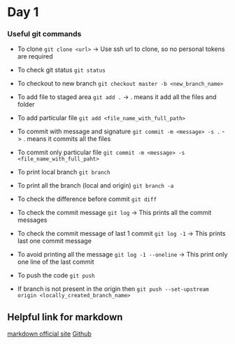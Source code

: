 # Day 1

### Useful git commands 

- To clone 
`git clone <url>` -> Use ssh url to clone, so no personal tokens are required 

- To check git status 
`git status`

- To checkout to new branch
`git checkout master -b <new_branch_name>`

- To add file to staged area
`git add .` -> . means it add all the files and folder 

- To add particular file 
`git add <file_name_with_full_path>` 

- To commit with  message and signature
`git commit -m <message> -s .` -> . means it commits all the files 

- To commit only particular file 
`git commit -m <message> -s <file_name_with_full_paht>`

- To print local branch 
`git branch`

- To print all the branch (local and origin)
`git branch -a`

- To check the difference before commit 
`git diff`

- To check the commit message 
`git log` -> This prints all the commit messages 

- To check the commit message of last 1 commit 
`git log -1` -> This prints last one commit message 

- To avoid printing all the message
`git log -1 --oneline` -> This print only one line of the last commit

- To push the code 
`git push` 

- If branch is not present in the origin then 
`git push --set-upstream origin <locally_created_branch_name>`


## Helpful link for markdown
[markdown official site](https://www.markdownguide.org/basic-syntax/)
[Github](https://docs.github.com/en/get-started/writing-on-github/getting-started-with-writing-and-formatting-on-github/basic-writing-and-formatting-syntax)

